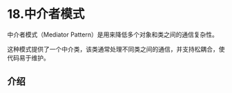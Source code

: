 # 18.中介者模式

中介者模式（Mediator Pattern）是用来降低多个对象和类之间的通信复杂性。

这种模式提供了一个中介类，该类通常处理不同类之间的通信，并支持松耦合，使代码易于维护。

## 介绍
